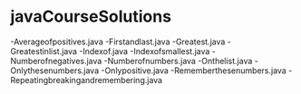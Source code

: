 # javaCourseSolutions

-Averageofpositives.java
-Firstandlast.java
-Greatest.java
-Greatestinlist.java
-Indexof.java
-Indexofsmallest.java
-Numberofnegatives.java
-Numberofnumbers.java
-Onthelist.java
-Onlythesenumbers.java
-Onlypositive.java
-Rememberthesenumbers.java
-Repeatingbreakingandremembering.java

